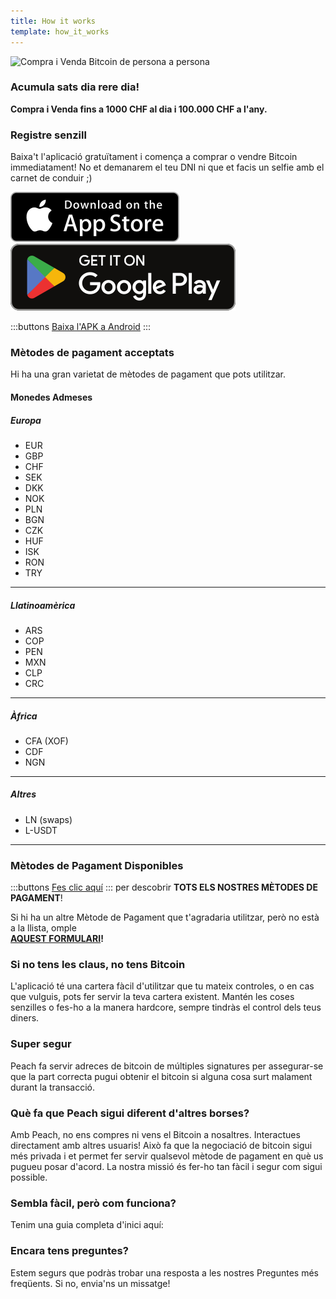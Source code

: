 ```yaml
---
title: How it works
template: how_it_works
---
```

<!--[teaser]-->
![Compra i Venda Bitcoin de persona a persona](/img/how-it-works/buy-and-sell-bitcoin-peer-to-peer.png)

### Acumula sats <span>dia rere dia</span>!

**Compra i Venda fins a 1000 CHF al dia i 100.000 CHF a l'any.**

<!--[easy_registration]-->
### Registre senzill

Baixa't l'aplicació gratuïtament i comença a comprar o vendre Bitcoin immediatament! No et demanarem el teu DNI ni que et facis un selfie amb el carnet de conduir ;)

<div>
  <div class="md:flex items-end">
    <a href="https://testflight.apple.com/join/wfSPFEWG"><img class="h-180px md:h-90px" src="/img/home/download-on-the-app-store.svg" alt="Descarregala a l'Apple Store"></a>
    <a class="md:ml-4" href="https://play.google.com/store/apps/details?id=com.peachbitcoin.peach.mainnet"><img class="h-180px md:h-90px" src="/img/home/get-it-on-google-play.svg" alt="Descarregala a Google Play"></a>
  </div>

  :::buttons
  [Baixa l'APK a Android](/ca/apk/)
  :::

</div>

<!--[payment_methods]-->
### Mètodes de pagament acceptats

Hi ha una gran varietat de mètodes de pagament que pots utilitzar.<br>

#### Monedes Admeses

##### Europa

- EUR
- GBP
- CHF
- SEK
- DKK
- NOK
- PLN
- BGN
- CZK
- HUF
- ISK
- RON
- TRY

---

##### Llatinoamèrica
- ARS
- COP
- PEN
- MXN
- CLP
- CRC

---

##### Àfrica
- CFA (XOF)
- CDF
- NGN

---

##### Altres
- LN (swaps)
- L-USDT

---

### Mètodes de Pagament Disponibles

:::buttons
[Fes clic aquí](https://docs.google.com/spreadsheets/d/1uqotdlQ1woALJnsLOJMwe21J4KvTvv3cnEqERqCUicg/?usp=sharing)
:::
per descobrir **TOTS ELS NOSTRES MÈTODES DE PAGAMENT**!

Si hi ha un altre Mètode de Pagament que t'agradaria utilitzar, però no està a la llista, omple
<br>
**[AQUEST FORMULARI](https://ncxldazr6m4.typeform.com/to/SJljDnae)!**

<!--[self_custody]-->
### Si no tens les claus, no tens Bitcoin

L'aplicació té una cartera fàcil d'utilitzar que tu mateix controles, o en cas que vulguis, pots fer servir la teva cartera existent. Mantén les coses senzilles o fes-ho a la manera hardcore, sempre tindràs el control dels teus diners.

<!--[security]-->
### Super segur

Peach fa servir adreces de bitcoin de múltiples signatures per assegurar-se que la part correcta pugui obtenir el bitcoin si alguna cosa surt malament durant la transacció.

<!--[difference]-->
### Què fa que Peach sigui diferent d'altres borses?

Amb Peach, no ens compres ni vens el Bitcoin a nosaltres.
Interactues directament amb altres usuaris!
Això fa que la negociació de bitcoin sigui més privada i et permet fer servir qualsevol mètode de pagament en què us pugueu posar d'acord.
La nostra missió és fer-ho tan fàcil i segur com sigui possible.

<!--[sounds_cool]-->
### Sembla fàcil, però com funciona?

Tenim una guia completa d'inici aquí:

<!--[questions]-->
### Encara tens preguntes?

Estem segurs que podràs trobar una resposta a les nostres Preguntes més freqüents.
Si no, envia'ns un missatge!
